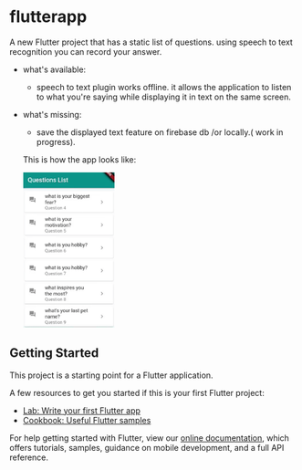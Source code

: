 # flutterapp

A new Flutter project that has a static list of questions. using speech to text recognition you can record your answer. 

* what's available: 
  - speech to text plugin works offline. it allows the application to listen to what you're saying while displaying it in text on the same screen.

* what's missing:

  - save the displayed text feature on firebase db /or locally.( work in progress).

  

  This is how the app looks like:

  <img src="app.gif" style="zoom:50%;" />

## Getting Started

This project is a starting point for a Flutter application.

A few resources to get you started if this is your first Flutter project:

- [Lab: Write your first Flutter app](https://flutter.dev/docs/get-started/codelab)
- [Cookbook: Useful Flutter samples](https://flutter.dev/docs/cookbook)

For help getting started with Flutter, view our
[online documentation](https://flutter.dev/docs), which offers tutorials,
samples, guidance on mobile development, and a full API reference.
